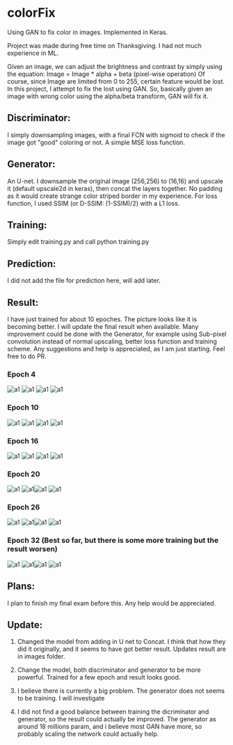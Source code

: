 # colorFix
Using GAN to fix color in images. Implemented in Keras.

Project was made during free time on Thanksgiving. I had not much experience in ML.

Given an image, we can adjust the brightness and contrast by simply using the equation: Image = Image * alpha + beta (pixel-wise operation)
Of course, since Image are limited from 0 to 255, certain feature would be lost.
In this project, I attempt to fix the lost using GAN. So, basically given an image with wrong color using the alpha/beta transform, GAN will fix it.

## Discriminator:
I simply downsampling images, with a final FCN with sigmoid to check if the image got "good" coloring or not.
A simple MSE loss function.

## Generator:
An U-net. I downsample the original image (256,256) to (16,16) and upscale it (default upscale2d in keras), then concat the layers together.
No padding as it would create strange color striped border in my experience.
For loss function, I used SSIM (or D-SSIM: (1-SSIM)/2) with a L1 loss.

## Training:
Simply edit training.py and call python training.py

## Prediction:
I did not add the file for prediction here, will add later.

## Result:
I have just trained for about 10 epoches. The picture looks like it is becoming better. I will update the final result when available.
Many improvement could be done with the Generator, for example using Sub-pixel convolution instead of normal upscaling, better loss function and training scheme.
Any suggestions and help is appreciated, as I am just starting. Feel free to do PR.


### Epoch 4
![a1](image/1/epoch_4/2.jpg) ![a1](image/1/epoch_4/15.jpg) ![a1](image/1/epoch_4/20.jpg) ![a1](image/1/epoch_4/17.jpg)

### Epoch 10
![a1](image/1/epoch_10/2.jpg) ![a1](image/1/epoch_10/15.jpg) ![a1](image/1/epoch_10/20.jpg) ![a1](image/1/epoch_10/17.jpg)

### Epoch 16
![a1](image/1/epoch_16/2.jpg) ![a1](image/1/epoch_16/15.jpg) ![a1](image/1/epoch_16/20.jpg) ![a1](image/1/epoch_16/17.jpg)

### Epoch 20
![a1](image/1/epoch_20/2.jpg) ![a1](image/1/epoch_20/15.jpg)![a1](image/1/epoch_20/20.jpg) ![a1](image/1/epoch_20/17.jpg)


### Epoch 26
![a1](image/2/epoch_2/2.jpg) ![a1](image/2/epoch_6/15.jpg)![a1](image/2/epoch_6/20.jpg) ![a1](image/2/epoch_6/17.jpg)

### Epoch 32 (Best so far, but there is some more training but the result worsen)
![a1](image/2/epoch_12/2.jpg) ![a1](image/2/epoch_12/15.jpg)![a1](image/2/epoch_12/20.jpg) ![a1](image/2/epoch_12/17.jpg)

## Plans:
I plan to finish my final exam before this. Any help would be appreciated.


## Update:
1. Changed the model from adding in U net to Concat. I think that how they did it originally, and it seems to have got better result.
Updates result are in images folder.

2. Change the model, both discriminator and generator to be more powerful. Trained for a few epoch and result looks good.

3. I believe there is currently a big problem. The generator does not seems to be training. I will investigate

4. I did not find a good balance between training the dicriminator and generator, so the result could actually be improved.
The generator as around 18 millions param, and i believe most GAN have more, so probably scaling the network could actually help.

